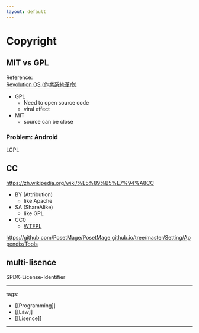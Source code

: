 ```yaml
---
layout: default
---
```

# Copyright


## MIT vs GPL

Reference:  
[Revolution OS (作業系統革命)](https://www.youtube.com/watch?v=vWwvh3036Fw)

* GPL
  * Need to open source code
  * viral effect
* MIT
  * source can be close


### Problem: Android
LGPL

## CC
https://zh.wikipedia.org/wiki/%E5%89%B5%E7%94%A8CC

* BY (Attribution)
  * like Apache
* SA (ShareAlike)
  * like GPL
* CC0
  * [WTFPL](https://zh.wikipedia.org/wiki/WTFPL)

https://github.com/PosetMage/PosetMage.github.io/tree/master/Setting/Appendix/Tools

## multi-lisence
SPDX-License-Identifier

---
tags:
  - [[Programming]]
  - [[Law]]
  - [[Lisence]]
  
---